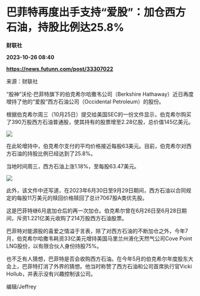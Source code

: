 # 巴菲特再度出手支持“爱股”：加仓西方石油，持股比例达25.8%
**财联社**

**2023-10-26 08:40**

**https://news.futunn.com/post/33307022**

来源：财联社

“股神”沃伦·巴菲特旗下的伯克希尔哈撒韦公司（Berkshire Hathaway）近日再度增持了他的“爱股”西方石油公司（Occidental Petroleum）的股份。

根据伯克希尔周三（10月25日）提交给美国SEC的一份文件显示，伯克希尔购买了390万股西方石油普通股，使其持有的股票增至2.28亿股，总价值145亿美元。

![](https://postimg.futunn.com/16983040839851272834997.png)

在此轮增持中，伯克希尔支付的平均价格接近每股63美元。目前，伯克希尔对西方石油的持股比例已经达到了25.8%。

当地时间周三，西方石油上涨1.18%，至每股63.47美元。

![](https://postimg.futunn.com/16983040839672697645016.png)

此外，该文件中还写道，在2023年6月30日至9月29日期间，西方石油以合同规定的每股11万美元的赎回价格赎回了总计7067股A类优先股。

这是巴菲特继6月底加仓后的再一次加仓。伯克希尔曾在6月26日至6月28日期间，斥资1.221亿美元收购了214万股西方石油股票。

巴菲特对能源股的喜爱之情溢于言表，除了对西方石油的不断加仓之外，今年7月，伯克希尔哈撒韦耗资33亿美元增持美国马里兰州液化天然气公司Cove Point LNG股份，以有限合伙人身份持股75%。

也不乏有人猜想，巴菲特是否会收购西方石油。在今年5月的伯克希尔年度股东大会上，巴菲特打消了外界的猜想。他当时称赞了西方石油和公司首席执行官Vicki Hollub，并表示没有兴趣控制该公司。

编辑/Jeffrey